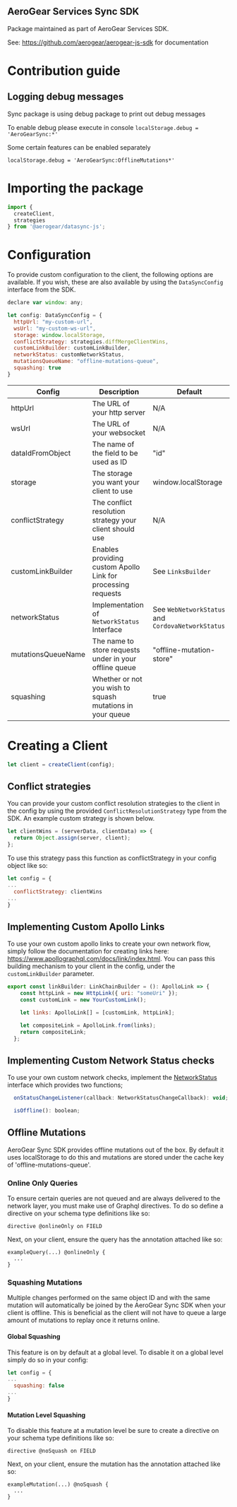 ## AeroGear Services Sync SDK

Package maintained as part of AeroGear Services SDK.

See: https://github.com/aerogear/aerogear-js-sdk for documentation


# Contribution guide

## Logging debug messages

Sync package is using debug package to print out debug messages

To enable debug please execute in console
`localStorage.debug = 'AeroGearSync:*'`

Some certain features can be enabled separately

`localStorage.debug = 'AeroGearSync:OfflineMutations*'`

# Importing the package
```javascript
import {
  createClient,
  strategies
} from '@aerogear/datasync-js';
```

# Configuration
To provide custom configuration to the client, the following options are available. If you wish, these are also available by using the `DataSyncConfig` interface from the SDK.

```javascript
declare var window: any;

let config: DataSyncConfig = {
  httpUrl: "my-custom-url",
  wsUrl: "my-custom-ws-url",
  storage: window.localStorage,
  conflictStrategy: strategies.diffMergeClientWins,
  customLinkBuilder: customLinkBuilder,
  networkStatus: customNetworkStatus,
  mutationsQueueName: "offline-mutations-queue",
  squashing: true
}
```

Config | Description | Default
------ | ------ | ------
httpUrl | The URL of your http server | N/A
wsUrl | The URL of your websocket | N/A
dataIdFromObject | The name of the field to be used as ID | "id"
storage | The storage you want your client to use | window.localStorage
conflictStrategy | The conflict resolution strategy your client should use | N/A
customLinkBuilder | Enables providing custom Apollo Link for processing requests | See `LinksBuilder`
networkStatus | Implementation of `NetworkStatus` Interface | See `WebNetworkStatus` and `CordovaNetworkStatus`
mutationsQueueName | The name to store requests under in your offline queue | "offline-mutation-store"
squashing | Whether or not you wish to squash mutations in your queue | true


# Creating a Client
```javascript
let client = createClient(config);
```


## Conflict strategies
You can provide your custom conflict resolution strategies to the client in the config by using the provided `ConflictResolutionStrategy` type from the SDK. An example custom strategy is shown below.

```javascript
let clientWins = (serverData, clientData) => {
  return Object.assign(server, client);
};
```

To use this strategy pass this function as conflictStrategy in your config object like so:

```javascript
let config = {
...
  conflictStrategy: clientWins
...
}
```

## Implementing Custom Apollo Links
To use your own custom apollo links to create your own network flow, simply follow the documentation for creating links here: https://www.apollographql.com/docs/link/index.html. You can pass this building mechanism to your client in the config, under the `customLinkBuilder` parameter.

```javascript
export const linkBuilder: LinkChainBuilder = (): ApolloLink => {
    const httpLink = new HttpLink({ uri: "someUri" });
    const customLink = new YourCustomLink();

    let links: ApolloLink[] = [customLink, httpLink];

    let compositeLink = ApolloLink.from(links);
    return compositeLink;
  };
```

## Implementing Custom Network Status checks
To use your own custom network checks, implement the [NetworkStatus](https://github.com/aerogear/aerogear-js-sdk/blob/master/packages/sync/src/offline/NetworkStatus.ts)
 interface which provides two functions;

```javascript
  onStatusChangeListener(callback: NetworkStatusChangeCallback): void;

  isOffline(): boolean;
```

## Offline Mutations

AeroGear Sync SDK provides offline mutations out of the box. By default it uses localStorage to do this and mutations are stored under the cache key of 'offline-mutations-queue'.

### Online Only Queries
To ensure certain queries are not queued and are always delivered to the network layer, you must make use of Graphql directives. To do so define a directive on your schema type definitions like so:

```
directive @onlineOnly on FIELD
```

Next, on your client, ensure the query has the annotation attached like so:

```
exampleQuery(...) @onlineOnly {
  ...
}
```

### Squashing Mutations
Multiple changes performed on the same object ID and with the same mutation will automatically be joined by the AeroGear Sync SDK when your client is offline. This is beneficial as the client will not have to queue a large amount of mutations to replay once it returns online.

#### Global Squashing
This feature is on by default at a global level. To disable it on a global level simply do so in your config:

```javascript
let config = {
...
  squashing: false
...
}
```

#### Mutation Level Squashing
To disable this feature at a mutation level be sure to create a directive on your schema type definitions like so:

```
directive @noSquash on FIELD
```

Next, on your client, ensure the mutation has the annotation attached like so:

```
exampleMutation(...) @noSquash {
  ...
}
```
